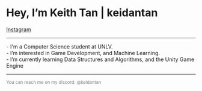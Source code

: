 <head>
<h1>Hey, I’m Keith Tan | keidantan</h1>
  <!-- <a href ="https://keidantan.com>My Website</a> <br> -->
  <a href ="https://instagram.com/keidantan">Instagram</a>
</head>

<hr>
<body>
- I'm a Computer Science student at UNLV. <br>
- I’m interested in Game Development, and Machine Learning.<br>
- I’m currently learning Data Structures and Algorithms, and the Unity Game Engine
</body>
<hr>
<footer>
<small><p style="color: gray">You can reach me on my discord: @keidantan</p></small>
</footer>

<!---
Keidantan/Keidantan is a ✨ special ✨ repository because its `README.md` (this file) appears on your GitHub profile.
You can click the Preview link to take a look at your changes.
--->
